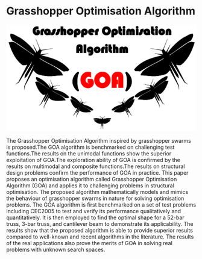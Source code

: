 # Grasshopper Optimisation Algorithm

![Screenshot](GOA.png)

The Grasshopper Optimisation Algorithm inspired by grasshopper swarms is proposed.The GOA algorithm is benchmarked on challenging test functions.The results on the unimodal functions show the superior exploitation of GOA.The exploration ability of GOA is confirmed by the results on multimodal and composite functions.The results on structural design problems confirm the performance of GOA in practice. This paper proposes an optimisation algorithm called Grasshopper Optimisation Algorithm (GOA) and applies it to challenging problems in structural optimisation. The proposed algorithm mathematically models and mimics the behaviour of grasshopper swarms in nature for solving optimisation problems. The GOA algorithm is first benchmarked on a set of test problems including CEC2005 to test and verify its performance qualitatively and quantitatively. It is then employed to find the optimal shape for a 52-bar truss, 3-bar truss, and cantilever beam to demonstrate its applicability. The results show that the proposed algorithm is able to provide superior results compared to well-known and recent algorithms in the literature. The results of the real applications also prove the merits of GOA in solving real problems with unknown search spaces.